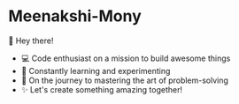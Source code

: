 # Meenakshi-Mony
👋 Hey there!

* 💻 Code enthusiast on a mission to build awesome things
* 🌱 Constantly learning and experimenting
* 🚀 On the journey to mastering the art of problem-solving
* ✨ Let's create something amazing together!
